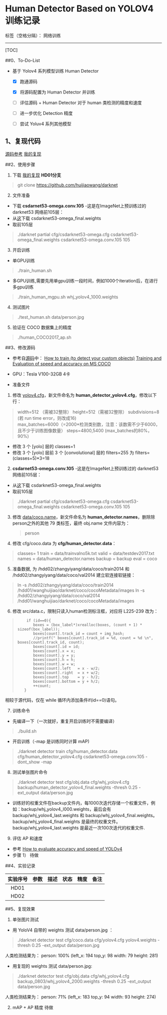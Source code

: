 ﻿# Human Detector Based on YOLOV4 训练记录

标签（空格分隔）： 网络训练

---
[TOC]

##0、To-Do-List
  - 基于 Yolov4 系列模型训练 Human Detector
    - [x] 跑通源码 
    - [x] 将源码配置为 Human Detector 并训练
    - [ ] 评估源码 + Human Detector 对于 human 类检测的精度和速度
    - [ ] 进一步优化 Detection 精度
    - [ ] 尝试 Yoluv4 系列其他模型


## 1、复现代码
[源码参考](https://github.com/AlexeyAB/darknet)
[我的复现](https://github.com/huijiaowang/darknet)

##2、使用步骤
1. 下载 [我的复现](https://github.com/huijiaowang/darknet) **HD01分支**
> git clone https://github.com/huijiaowang/darknet  

2. 文件准备
  - 下载 **csdarnet53-omega.conv.105** -这是在ImageNet上预训练过的 darknet53 网络前105层：
  - 从[这]( https://drive.google.com/open?id=18jCwaL4SJ-jOvXrZNGHJ5yz44g9zi8Hm)下载 csdarknet53-omega_final.weights
  - 取前105层
  > ./darknet partial cfg/csdarknet53-omega.cfg csdarknet53-omega_final.weights csdarknet53-omega.conv.105 105

3. 开启训练

* 单GPU训练
> ./train_human.sh  

* 多GPU训练,需要先用单gpu训练一段时间，例如1000个iteration后，在进行多gpu训练
> ./train_human_mgpu.sh whj_yolov4_1000.weights  

4. 测试图片
> ./test_human.sh data/person.jpg

5. 验证在 COCO 数据集上的精度
> ./human_COCO2017_ap.sh 

##3、修改源码
* 参考自[源码](https://github.com/AlexeyAB/darknet)中：
[How to train (to detect your custom objects)](https://github.com/AlexeyAB/darknet#how-to-train-to-detect-your-custom-objects)
[Training and Evaluation of speed and accuracy on MS COCO](https://github.com/AlexeyAB/darknet/wiki/Train-Detector-on-MS-COCO-(trainvalno5k-2014)-dataset)
* GPU：Tesla V100-32GB 4卡 

* 准备文件
1. 修改 [yolov4.cfg](https://raw.githubusercontent.com/AlexeyAB/darknet/master/cfg/yolov4.cfg)，新文件命名为 **human_detector_yolov4.cfg**，修改以下行：
> width=512 （需被32整除）
> height=512（需被32整除）
> subdivisions=8 (若 run time error，则改成16)  
> max_batches=6000（=2000*检测类别数，注意：该数需不少于6000，且不少于训练图像数量）
> steps=4800,5400 (max_batches的80%，90%)

 - 修改 3 个 [yolo] 层的 classes=1
 - 修改 3 个 [yolo] 层前 3 个 [convolutional] 层的 filters=255 为 filters=(classes+5)*3=18 

2. **csdarnet53-omega.conv.105** -这是在ImageNet上预训练过的 darknet53 网络前105层：
  - 从[这]( https://drive.google.com/open?id=18jCwaL4SJ-jOvXrZNGHJ5yz44g9zi8Hm)下载 csdarknet53-omega_final.weights
  - 取前105层
  > ./darknet partial cfg/csdarknet53-omega.cfg csdarknet53-omega_final.weights csdarknet53-omega.conv.105 105

3. 修改 [data/coco.name]( https://raw.githubusercontent.com/AlexeyAB/darknet/master/data/coco.names)，新文件命名为 **human_detector.names**，删除除person之外的其他 79 类标签，最终 obj.name 文件内容为：
   > person  

4. 修改 cfg/coco.data 为 **cfg/human_detector.data**：
> classes= 1
> train  = data/trainvalno5k.txt
> valid = data/testdev2017.txt
> names = data/human_detector.names
> backup = backup
> eval = coco

5. 准备数据, 为 /hdd02/zhangyiyang/data/coco/train2014 和 /hdd02/zhangyiyang/data/coco/val2014 建立软连接软链接：
> ln -s /hdd02/zhangyiyang/data/coco/train2014 /hdd01/wanghuijiao/darknet/coco/cocoMetadata/images
> ln -s /hdd02/zhangyiyang/data/coco/val2014  /hdd01/wanghuijiao/darknet/coco/cocoMetadata/images

6. 修改 src/data.c，限制只读入human检测标注框，对应将 L225-239 改为：
>         if (id==0){
>            boxes = (box_label*)xrealloc(boxes, (count + 1) * sizeof(box_label));
>            boxes[count].track_id = count + img_hash;
>            //printf(" boxes[count].track_id = %d, count = %d \n", boxes[count].track_id, count);
>            boxes[count].id = id;
>            boxes[count].x = x;
>            boxes[count].y = y;
>            boxes[count].h = h;
>            boxes[count].w = w;
>            boxes[count].left   = x - w/2;
>            boxes[count].right  = x + w/2;
>            boxes[count].top    = y - h/2;
>            boxes[count].bottom = y + h/2;
>            ++count;
>        }  
相较于源代码，仅在 while 循环内添加条件if(id==0)语句。

7. 训练命令
  - 先编译一下（一次就好，重复开启训练时不需要编译）
  > ./build.sh  

  - 开启训练（-map 是训练同时计算 mAP)
  > ./darknet detector train cfg/human_detector.data cfg/human_detector_yolov4.cfg csdarknet53-omega.conv.105 -dont_show -map  


8. 测试单张图片命令
  > ./darknet detector test cfg/obj.data cfg/whj_yolov4.cfg backup/human_detector_yolov4_final.weights -thresh 0.25 -ext_output data/person.jpg  

  - 训练好的权重文件在backup文件内，每1000次迭代存储一个权重文件，例如：backup/whj_yolov4_l000.weights，最后会有 backup/whj_yolov4_last.weights 和 backup/whj_yolov4_final.weights。backup/whj_yolov4_final.weights 是最终的权重文件。backup/whj_yolov4_last.weights 是最近一次100次迭代的权重文件.  


9. 评估 AP 和速度
 - 参考 [How to evaluate accuracy and speed of YOLOv4](https://github.com/AlexeyAB/darknet/wiki/How-to-evaluate-accuracy-and-speed-of-YOLOv4)
 - 步骤
   1）
  待做


##4、实验记录

| 实验序号 | 参数  | 描述  | 状态  | 精度  | 备注  |
|:--------:|:-----:|:-----:|:-----:|:-----:|:-----:|
| HD01     |       |       |       |       |       |
| HD02     | ||||


##5、复现效果
1. 单张图片测试

  - 用 YoloV4 自带的 weights 测试 data/person.jpg ：
  > ./darknet detector test cfg/coco.data cfg/yolov4.cfg yolov4.weights -thresh 0.25 -ext_output data/person.jpg  

  人类检测结果为：
  person: 100% (left_x:  194   top_y:   98   width:   79   height:  281)

  - 用复现的 weights 测试 data/person.jpg:
  > ./darknet detector test cfg/obj.data cfg/whj_yolov4.cfg backup_0803/whj_yolov4_2000.weights -thresh 0.25 -ext_output data/person.jpg  

  人类检测结果为：
  person: 71%     (left_x:  183   top_y:   94   width:   93   height:  274) 

2. mAP + AP 精度
待做




